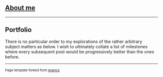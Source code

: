 ## [About me](about_me.md)

---

## Portfolio

There is no particular order to my explorations of the rather arbitrary subject matters as below. I wish to ultimately collate a list of milestones where every subsequent post would be progressively better than the ones before.



---
<p style="font-size:11px">Page template forked from <a href="https://github.com/evanca/quick-portfolio">evanca</a></p>
<!-- Remove above link if you don't want to attibute -->
